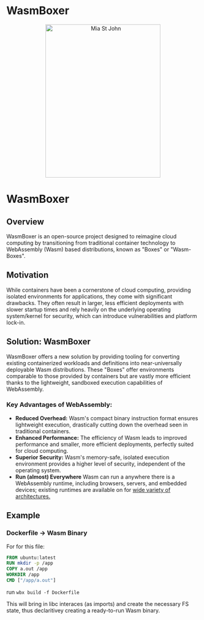 # WasmBoxer

<p align="center">
  <p align="center">
    <a href="https://en.wikipedia.org/wiki/Mia_St._John" target="_blank">
      <img src="https://user-images.githubusercontent.com/20820229/164059786-8d082b44-59d6-431a-adf4-993116c8d492.png" alt="Mia St John" width="300"             height="400">
    </a>
  </p>
</p>

# WasmBoxer

## Overview
WasmBoxer is an open-source project designed to reimagine cloud computing by transitioning from traditional container technology to WebAssembly (Wasm) based distributions, known as "Boxes" or "Wasm-Boxes".

## Motivation
While containers have been a cornerstone of cloud computing, providing isolated environments for applications, they come with significant drawbacks. They often result in larger, less efficient deployments with slower startup times and rely heavily on the underlying operating system/kernel for security, which can introduce vulnerabilities and platform lock-in.

## Solution: WasmBoxer
WasmBoxer offers a new solution by providing tooling for converting existing containerized workloads and definitions into near-universally deployable Wasm distributions. These "Boxes" offer environments comparable to those provided by containers but are vastly more efficient thanks to the lightweight, sandboxed execution capabilities of WebAssembly.

### Key Advantages of WebAssembly:
- **Reduced Overhead:** Wasm's compact binary instruction format ensures lightweight execution, drastically cutting down the overhead seen in traditional containers.
- **Enhanced Performance:** The efficiency of Wasm leads to improved performance and smaller, more efficient deployments, perfectly suited for cloud computing.
- **Superior Security:** Wasm's memory-safe, isolated execution environment provides a higher level of security, independent of the operating system.
- **Run (almost) Everywhere** Wasm can run a anywhere there is a WebAssembly runtime, including browsers, servers, and embedded devices; existing runtimes are available on for [wide variety of architectures.](https://github.com/appcypher/awesome-wasm-runtimes)

## Example

### Dockerfile -> Wasm Binary

For for this file:

```Dockerfile
FROM ubuntu:latest
RUN mkdir -p /app
COPY a.out /app
WORKDIR /app
CMD ["/app/a.out"]
```

run  `wbx build -f Dockerfile`

This will bring in libc interaces (as imports) and create the necessary FS state, thus declaritivey creating a ready-to-run Wasm binary.
